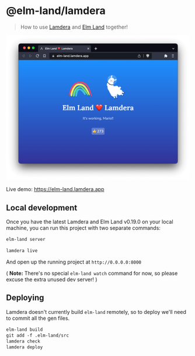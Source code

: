 # @elm-land/lamdera
> How to use [Lamdera](https://lamdera.com/) and [Elm Land](https://elm.land) together!

![A screenshot of the app running](./screenshot.png)

Live demo: https://elm-land.lamdera.app

## Local development

Once you have the latest Lamdera and Elm Land v0.19.0 on your local machine, you can run this project with two separate commands:

```sh
elm-land server
```

```sh
lamdera live
```

And open up the running project at `http://0.0.0.0:8000`


( __Note:__ There's no special `elm-land watch` command for now, so please excuse the extra unused dev server! )


## Deploying

Lamdera doesn't currently build `elm-land` remotely, so to deploy we'll need to commit all the gen files.

```
elm-land build
git add -f .elm-land/src
lamdera check
lamdera deploy
```
